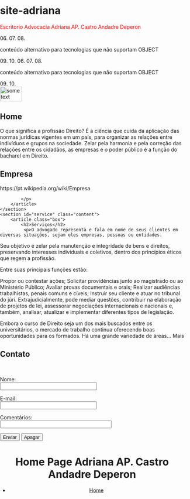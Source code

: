 <div id="app"></div>

# site-adriana

<div id="app"></div>
<link href="css/arquivo.css" rel="stylesheet">
<p style="color: red;">Escritorio Advocacia Adriana AP. Castro Andadre Deperon</p>
<html>
<head>
<link rel="stylesheet" type="text/css" href="stylesheet.css" media="screen" />
</head>
<body>
<!--[if IE]>
02.
<object classid="clsid:25336920-03F9-11CF-8FD0-00AA00686F13" data="http://www.maujor.com/">
03.
<p>conteúdo alternativo para tecnologias que não suportam OBJECT</p>
04.
</object>
05.
<![endif]-->
06.
<!--[if !IE]> <-->
07.
<object type="text/html" data="http://www.maujor.com/">
08.
<p>conteúdo alternativo para tecnologias que não suportam OBJECT</p>
09.
</object>
10.
<!--> <![endif]-->
<!--[if IE]>
02.
<object classid="clsid:25336920-03F9-11CF-8FD0-00AA00686F13" data="http://www.maujor.com/">
03.
<p>conteúdo alternativo para tecnologias que não suportam OBJECT</p>
04.
</object>
05.
<![endif]-->
06.
<!--[if !IE]> <-->
07.
<object type="text/html" data="http://www.maujor.com/">
08.
<p>conteúdo alternativo para tecnologias que não suportam OBJECT</p>
09.
</object>
10.
<!--> <![endif]-->

<html lang="pt-br">
<head>
	<meta charset="UTF-8">
	<title>OnePage HTML5 e CSS3</title>
	<link rel="stylesheet" type="text/css" href="https://necolas.github.io/normalize.css/4.1.1/normalize.css">
	<link rel="stylesheet" type="text/css" href="css/style.css">
</head>
<body>
	<section id="home" class="content">
		<article class="box">
      <img src="https://lh3.googleusercontent.com/proxy/g7wx7ini6-6EslRfHnv6BgC7BSstxqLLut8uOBvuGamOfMeDeQ-BiFeFcATOS3oZwiQDK6Z6JJrPCbvDUn5ef3tGuxrtdZrpdXbSbJXTAkYwfeJEYFQgfw" alt="some text" width=60 height=40>
			<h2>Home</h2>
			  <p>O que significa a profissão Direito?
É a ciência que cuida da aplicação das normas jurídicas vigentes em um país, para organizar as relações entre indivíduos e grupos na sociedade. Zelar pela harmonia e pela correção das relações entre os cidadãos, as empresas e o poder público é a função do bacharel em Direito.
			</p>
		</article>
	</section>
	<section id="company" class="content">
		<article class="box">
			<h2>Empresa</h2>	 
			<p>https://pt.wikipedia.org/wiki/Empresa
        
			</p>
		</article>
	</section>
	<section id="service" class="content">
		<article class="box">
			<h2>Serviços</h2>	 
			 <p>O advogado representa e fala em nome de seus clientes em diversas situações, sejam eles empresas, pessoas ou entidades.

Seu objetivo é zelar pela manutenção e integridade de bens e direitos, preservando interesses individuais e coletivos, dentro dos princípios éticos que regem a profissão.

Entre suas principais funções estão:

Propor ou contestar ações;
Solicitar providências junto ao magistrado ou ao Ministério Público;
Avaliar provas documentais e orais;
Realizar audiências trabalhistas, penais comuns e cíveis;
Instruir seu cliente e atuar no tribunal do júri.
Extrajudicialmente, pode mediar questões, contribuir na elaboração de projetos de lei, assessorar negociações internacionais e nacionais e, também, analisar, atualizar e implementar diferentes tipos de legislação.

Embora o curso de Direito seja um dos mais buscados entre os universitários, o mercado de trabalho continua oferecendo boas oportunidades para os formados. Há uma grande variedade de áreas...  Mais
		</article>
	</section>
	<section id="contact" class="content">
		<article class="box">
			<h2>Contato</h2>	 
			<p><form action="http://formmail.kinghost.net/formmail.cgi" method="POST"> 
 <input type="hidden" name="recipient" value="testeiseuemail@gmail.com"> <!-- Pode ser qualquer endereço de email -->
 <input type="hidden" name="redirect" value="http://seudominio"> <!-- Após o envio, o usuário será redirecionado para a página configurada aqui -->
 <input type="hidden" name="subject" value="teste de assunto">  <!-- Assunto da mensagem -->
 <input type="hidden" name="email" value="email@doseudominio">   <!-- Deve ser uma conta de email ativa em seu domínio -->
 
 <p> 
 Nome:<br /> 
 <input type="text" size="30" name="nome"> 
 </p>   
 
 <p>
 E-mail:<br /> 
 <input type="text" size="30" name="replyto"> 
 </p>   
 
 <p> 
 Comentários:<br /> 
 <input type="text" size="35" name="Comentarios"> 
 </p>   
 
 <p> 
 <input type="submit" name="BTEnvia" value="Enviar"> 
 <input type="reset" name="BTApaga" value="Apagar"> </p> 
 </form>
 
</html> 
			</p>
		</article>
	</section> 
	<header>
		<h1>Home Page Adriana AP. Castro Andadre Deperon</h1>
		<nav>
			<ul>
				<li id="link-home"><a href="#home">Home</a></li>
        <nav id="menu">
    <ul>
    </ul>
</nav>
<html  xml:lang="pt" lang="pt">
 
<head>
	<title>Menu Horizontal</title>
	<style type="text/css">
	<!--
		body {
			padding:0px;
			margin:0px;
		}
 
		#menu ul {
			padding:0px;
			margin:0px;
			float: left;
			width: 100%;
			background-color:#EDEDED;
			list-style:none;
			font:80% Tahoma;
		}
 
		#menu ul li { display: inline; }
 
		#menu ul li a {
			background-color:#EDEDED;
			color: #333;
			text-decoration: none;
			border-bottom:3px solid #EDEDED;
			padding: 2px 10px;
			float:left;
		}
 
		#menu ul li a:hover {
			background-color:#D6D6D6;
			color: #6D6D6D;
			border-bottom:3px solid #EA0000;
		}
	-->
	</style>
</head>
 
<body>
	<div id="menu">
		<ul>
			<li><a href="">Home</a></li>
			<li><a href="">Sobre</a></li>
			<li><a href="">Artigos</a></li>
			<li><a href="">Estudos</a></li>
			<li><a href="">Diretório</a></li>
			<li><a href="">CURSO</a></li>
			<li><a href="">Links</a></li>
			<li><a href="">Contato</a></li>
		</ul>
	</div>
  <img https://inscricaoficr.catolica.edu.br/hubfs/Imported_Blog_Media/direito-4.jpg>
<div class="row">
  <div class="card col-12 padd-left0 padd-right0">
    <div class="card">
      <div class="card-block" style="display: inline;">
        <form novalidate (ngSubmit)="adicionarSolicitacaoPagamento()" [formGroup]="conciliacaoBancariaForm">

          <br />

          <div class="row second-group">

            <!-- <fieldset>
              <legend> Filtro por data</legend> -->

            <div class="col-md-3">
              <div class="form-group">
                <label>Conta Corrente </label>
                <dx-select-box placeholder="Selecione Conta..." [items]="contasCorrente" displayExpr="descricao" valueExpr="id" [searchEnabled]="true" formControlName="contaCorrenteId">
                </dx-select-box>
                <span class="text-danger" *ngIf="displayMessage.contaCorrenteId">
                    <p [innerHTML]="displayMessage.contaCorrenteId"></p>
                  </span>
              </div>
            </div>

            <div class="col-md-3">
              <div class="form-group">
                <label class="control-label" for="dataEmissaoInicial">Data Emissão Inicial</label>
                <dx-date-box type="date" width="100%" displayFormat="dd/MM/yyyy" formControlName="dataEmissaoInicial" (onValueChanged)="definirValor($event)"></dx-date-box>
                <span class="text-danger" *ngIf="displayMessage.dataEmissaoInicial">
                    <p [innerHTML]="displayMessage.dataEmissaoInicial"></p>
                  </span>
              </div>
            </div>

            <div class="col-md-3">
              <div class="form-group">
                <label class="control-label" for="dataEmissaoFinal">Data Emissão Final</label>
                <dx-date-box [min]="minDate" [max]="maxDate" type="date" width="100%" displayFormat="dd/MM/yyyy" formControlName="dataEmissaoFinal" (onValueChanged)="definirValor($event)"></dx-date-box>
                <span class="text-danger" *ngIf="displayMessage.dataEmissaoFinal">
                    <p [innerHTML]="displayMessage.dataEmissaoFinal"></p>
                  </span>
              </div>
            </div>

            <div class="col-md-3">
              <button type="button" style="margin-top: 27px" class="btn btn-block btn-success" (click)="filtrarConciliacao()">
                  <i class="fa fa-refresh"></i> Filtrar </button>
            </div>
            <!-- </fieldset> -->
          </div>

          <br />
          <form method="POST" ação="https://secure.payzen.com.br/vads-payment/">
	<input type="hidden" name="parametre1" value="valor1" />
	<input type="hidden" name="parametre2" value="valor2" />
	<input type="hidden" name="parametre3" value="valor3" />
	<input type="hidden" name="assinatura" value="signature"/>
	<input type="submit" name="pagar" value="Pagar"/>
</form>
<html>
<head>
  <title>Minha primeira página CSS</title>
</head>

<body>

<!-- Menu de navegacao do site -->
<ul class="navbar">
  <li><a href="index.html">Home page</a>
  <li><a href="pensamentos.html">Pensamentos</a>
  <li><a href="cidade.html">Minha cidade</a>
  <li><a href="links.html">Links</a>
</ul>

<!-- Conteudo -->
<h1>Minha primeira página CSS</h1>

<p>Bem vindos à minha página estilizada!

<p>Minha página não contém imagens, mas pelo
menos está estilizada.
Ela contém links, ainda que eles não levem
a lugar algum…

<p>Deveria haver mais textos aqui porém eu
ainda não decidi o que escrever.

<!-- Date e assine sua página, isto é educado! -->
<address>Construida em 11 de maio de 2021<br>
  por mim mesmo.</address>



<html lang="en">
<head>
	<meta charset="UTF-8">
	<title>Meu novo website</title>
</head>
<body>
	<div>
		<h1>Adriana!</h1>
	</div>
<img src="https://github.com/analistadeperon" alt="Exemplo de Imagem">
